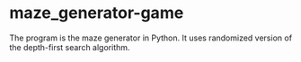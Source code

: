 # maze_generator-game
The program is the maze generator in Python. It uses randomized version of the depth-first search algorithm.
